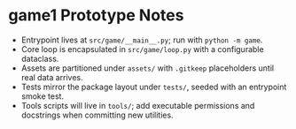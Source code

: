 # game1 Prototype Notes

- Entrypoint lives at `src/game/__main__.py`; run with `python -m game`.
- Core loop is encapsulated in `src/game/loop.py` with a configurable dataclass.
- Assets are partitioned under `assets/` with `.gitkeep` placeholders until real data arrives.
- Tests mirror the package layout under `tests/`, seeded with an entrypoint smoke test.
- Tools scripts will live in `tools/`; add executable permissions and docstrings when committing new utilities.
